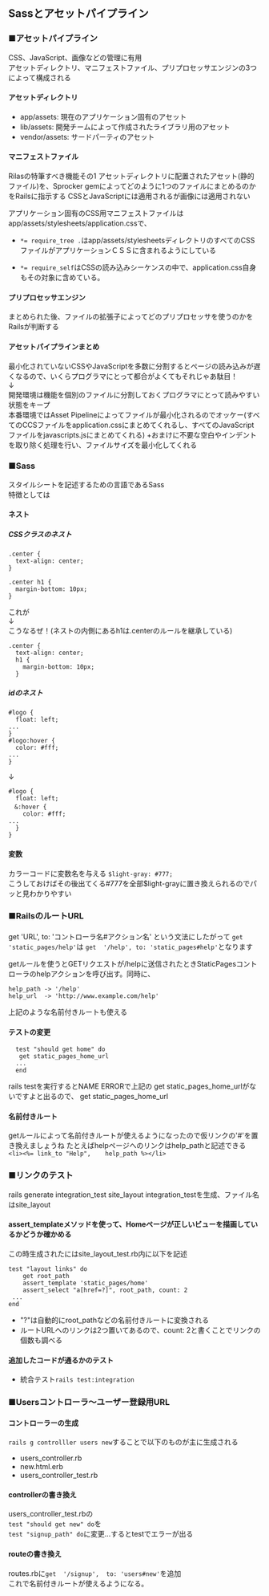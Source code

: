 ## Sassとアセットパイプライン
### ■アセットパイプライン
CSS、JavaScript、画像などの管理に有用  
アセットディレクトリ、マニフェストファイル、プリプロセッサエンジンの3つによって構成される

#### アセットディレクトリ
- app/assets: 現在のアプリケーション固有のアセット
- lib/assets: 開発チームによって作成されたライブラリ用のアセット
- vendor/assets: サードパーティのアセット

#### マニフェストファイル
Rilasの特筆すべき機能その1
アセットディレクトリに配置されたアセット(静的ファイル)を、Sprocker gemによってどのように1つのファイルにまとめるのかをRailsに指示する
CSSとJavaScriptには適用されるが画像には適用されない

アプリケーション固有のCSS用マニフェストファイルは
app/assets/stylesheets/application.cssで、

- ```*= require_tree .```はapp/assets/stylesheetsディレクトリのすべてのCSSファイルがアプリケーションＣＳＳに含まれるようにしている


- ```*= require_self```はCSSの読み込みシーケンスの中で、application.css自身もその対象に含めている。

#### プリプロセッサエンジン
まとめられた後、ファイルの拡張子によってどのプリプロセッサを使うのかをRailsが判断する

#### アセットパイプラインまとめ
最小化されていないCSSやJavaScriptを多数に分割するとページの読み込みが遅くなるので、いくらプログラマにとって都合がよくてもそれじゃあ駄目！  
↓  
開発環境は機能を個別のファイルに分割しておくプログラマにとって読みやすい状態をキープ  
本番環境ではAsset Pipelineによってファイルが最小化されるのでオッケー(すべてのCCSファイルをapplication.cssにまとめてくれるし、すべてのJavaScriptファイルをjavascripts.jsにまとめてくれる)
+おまけに不要な空白やインデントを取り除く処理を行い、ファイルサイズを最小化してくれる  

### ■Sass
スタイルシートを記述するための言語であるSass  
特徴としては

#### ネスト
##### CSSクラスのネスト
```
.center {
  text-align: center;
}

.center h1 {
  margin-bottom: 10px;
}
```
これが  
↓  
こうなるぜ！(ネストの内側にあるh1は.centerのルールを継承している)  
```
.center {
  text-align: center;
  h1 {
    margin-bottom: 10px;
  }
```
##### idのネスト 
```
#logo {
  float: left;
...
}
#logo:hover {
  color: #fff;
...
}
```
↓  
```
#logo {
  float: left;
　&:hover {
    color: #fff;
...
  }
}
```

#### 変数
カラーコードに変数名を与える
```$light-gray: #777;```  
こうしておけばその後出てくる#777を全部$light-grayに置き換えられるのでパッと見わかりやすい


### ■RailsのルートURL
#### 
get  'URL', to: 'コントローラ名#アクション名' という文法にしたがって
```get 'static_pages/help'```は
```get  '/help', to: 'static_pages#help'```となります

getルールを使うとGETリクエストが/helpに送信されたときStaticPagesコントローラのhelpアクションを呼び出す。同時に、
```
help_path -> '/help'
help_url  -> 'http://www.example.com/help'
```
上記のような名前付きルートも使える

#### テストの変更
```
  test "should get home" do
   get static_pages_home_url
  ...
  end
```

rails testを実行するとNAME ERRORで上記の get static_pages_home_urlがないですよと出るので、 get static_pages_home_url

#### 名前付きルート
getルールによって名前付きルートが使えるようになったので仮リンクの'#'を置き換えましょうね
たとえばhelpページへのリンクはhelp_pathと記述できる
```<li><%= link_to "Help",    help_path %></li>```


### ■リンクのテスト
rails generate integration_test site_layout
integration_testを生成、ファイル名はsite_layout

#### assert_templateメソッドを使って、Homeページが正しいビューを描画しているかどうか確かめる

この時生成されたにはsite_layout_test.rb内に以下を記述
```
test "layout links" do
    get root_path
    assert_template 'static_pages/home'
    assert_select "a[href=?]", root_path, count: 2
 ...
end
```
- "?"は自動的にroot_pathなどの名前付きルートに変換される
- ルートURLへのリンクは2つ置いてあるので、count: 2と書くことでリンクの個数も調べる

#### 追加したコードが通るかのテスト
- 統合テスト```rails test:integration```

### ■Usersコントローラ～ユーザー登録用URL
#### コントローラーの生成
```rails g controlller users new```することで以下のものが主に生成される
- users_controller.rb
- new.html.erb
- users_controller_test.rb

#### controllerの書き換え
users_controller_test.rbの    
```test "should get new" do```を  
```test "signup_path" do```に変更…するとtestでエラーが出る

#### routeの書き換え
routes.rbに```get  '/signup',  to: 'users#new'```を追加  
これで名前付きルートが使えるようになる。

